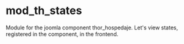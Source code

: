 mod_th_states
=============

Module for the joomla component thor_hospedaje. Let's view states, registered in the component, in the frontend.
